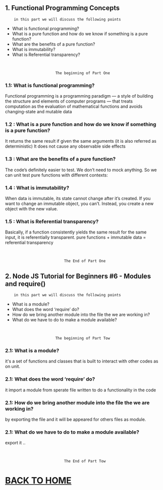 ## 1. Functional Programming Concepts

        in this part we will discuss the following points

        

* What is functional programming?
* What is a pure function and how do we know if something is a pure function?
* What are the benefits of a pure function?
* What is immutability?
* What is Referential transparency?
<br/>

                           The beginning of Part One

### 1.1: What is functional programming?

Functional programming is a programming paradigm — a style of building the structure and elements of computer programs — that treats computation as the evaluation of mathematical functions and avoids changing-state and mutable data

### 1.2 : What is a pure function and how do we know if something is a pure function?

It returns the same result if given the same arguments (it is also referred as deterministic)
It does not cause any observable side effects

### 1.3 : What are the benefits of a pure function?

The code’s definitely easier to test. We don’t need to mock anything. So we can unit test pure functions with different contexts:

### 1.4 : What is immutability?

When data is immutable, its state cannot change after it’s created. If you want to change an immutable object, you can’t. Instead, you create a new object with the new value.

### 1.5 : What is Referential transparency?

Basically, if a function consistently yields the same result for the same input, it is referentially transparent.
pure functions + immutable data = referential transparency

<br/>

    
                               The End of Part One

## 2. Node JS Tutorial for Beginners #6 - Modules and require()

        in this part we will discuss the following points

* What is a module?
* What does the word ‘require’ do?
* How do we bring another module into the file the we are working in?
* What do we have to do to make a module available?

<br/>

                           The beginning of Part Tow

### 2.1: What is a module?

it's a set of functions and classes that is built to interact with other codes as on unit.

### 2.1: What does the word ‘require’ do?

it import a module from sperate file written to do a functionality in the code

### 2.1: How do we bring another module into the file the we are working in?

by exporting the file and it will be appeared for others files as module.

### 2.1: What do we have to do to make a module available?

export it ..

<br/>

    
                               The End of Part Tow

# [BACK TO HOME](https://jehadabuawwad.github.io/reading-notes)
